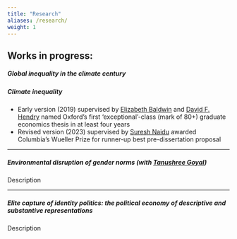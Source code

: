 ```yaml
---
title: "Research"
aliases: /research/
weight: 1
---
```


## Works in progress:

##### Global inequality in the climate century

##### Climate inequality

+ Early version (2019) supervised by [Elizabeth Baldwin](http://elizabeth-baldwin.me.uk/) and [David F. Hendry](https://www.nuffield.ox.ac.uk/people/profiles/david-hendry/) named Oxford’s first ‘exceptional’-class (mark of 80+) graduate economics thesis in at least four years
+ Revised version (2023) supervised by [Suresh Naidu](https://sites.santafe.edu/~snaidu/) awarded Columbia’s Wueller Prize for runner-up best pre-dissertation proposal

---

##### Environmental disruption of gender norms (with [Tanushree Goyal](https://www.tanushreegoyal.com/))

Description

---

##### Elite capture of identity politics: the political economy of descriptive and substantive representations

Description